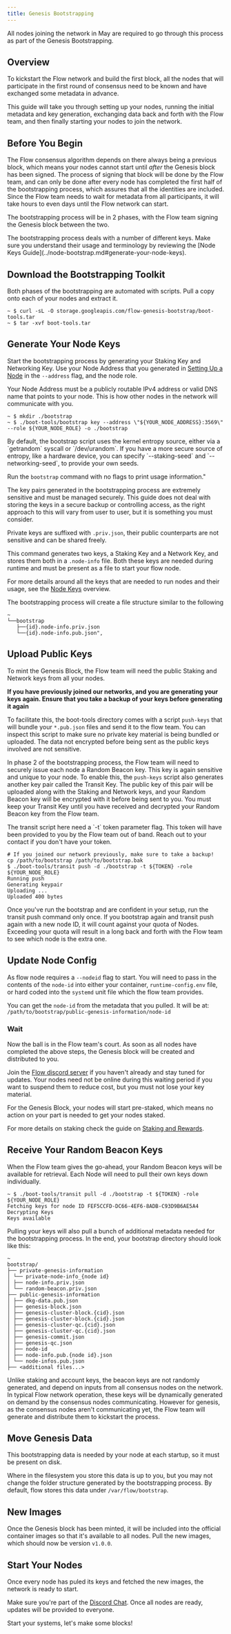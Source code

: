 ```yaml
---
title: Genesis Bootstrapping
---
```



<Admonition type="warning" title="Genesis Only">
  All nodes joining the network in May are required to go through this process as part of the Genesis Bootstrapping.
</Admonition>

## Overview

To kickstart the Flow network and build the first block, all the nodes that will participate in the first round of consensus need to be known and have exchanged some metadata in advance.

This guide will take you through setting up your nodes, running the initial metadata and key generation, exchanging data back and forth with the Flow team, and then finally starting your nodes to join the network.

## Before You Begin

The Flow consensus algorithm depends on there always being a previous block, which means your nodes cannot start until _after_ the Genesis block has been signed. The process of signing that block will be done by the Flow team, and can only be done after every node has completed the first half of the bootstrapping process, which assures that all the identities are included. Since the Flow team needs to wait for metadata from all participants, it will take hours to even days until the Flow network can start.

The bootstrapping process will be in 2 phases, with the Flow team signing the Genesis block between the two.

<Admonition type="info" title="Understanding Keys">
  The bootstrapping process deals with a number of different keys. Make sure you understand their usage and terminology by reviewing the [Node Keys Guide](../node-bootstrap.md#generate-your-node-keys).
</Admonition>

## Download the Bootstrapping Toolkit

Both phases of the bootstrapping are automated with scripts. Pull a copy onto each of your nodes and extract it.

```shell Pull-boot-tools
~ $ curl -sL -O storage.googleapis.com/flow-genesis-bootstrap/boot-tools.tar
~ $ tar -xvf boot-tools.tar
```

## Generate Your Node Keys

Start the bootstrapping process by generating your Staking Key and Networking Key. Use your Node Address that you generated in [Setting Up a Node](../node-setup.md) in the `--address` flag, and the node role.

<Admonition type="warning" title="Node Address">Your Node Address must be a publicly routable IPv4 address or valid DNS name that points to your node. This is how other nodes in the network will communicate with you.</Admonition>

```shell Generate-bootstrap-keys"
~ $ mkdir ./bootstrap
~ $ ./boot-tools/bootstrap key --address \"${YOUR_NODE_ADDRESS}:3569\" --role ${YOUR_NODE_ROLE} -o ./bootstrap
```

<Admonition type="info" title="BYO Entropy">
  By default, the bootstrap script uses the kernel entropy source, either via a `getrandom` syscall or `/dev/urandom`. If you have a more secure source of entropy, like a hardware device, you can specify `--staking-seed` and `--networking-seed`, to provide your own seeds.
  
  Run the `bootstrap` command with no flags to print usage information."
</Admonition>

<Admonition type="danger" title="Protect your keys!">
  The key pairs generated in the bootstrapping process are extremely sensitive and must be managed securely. This guide does not deal with storing the keys in a secure backup or controlling access, as the right approach to this will vary from user to user, but it is something you must consider.
  
  Private keys are suffixed with `.priv.json`, their public counterparts are not sensitive and can be shared freely.
</Admonition>

This command generates two keys, a Staking Key and a Network Key, and stores them both in a `.node-info` file. Both these keys are needed during runtime and must be present as a file to start your flow node.

For more details around all the keys that are needed to run nodes and their usage, see the [Node Keys](../node-bootstrap.md#generate-your-node-keys) overview.

The bootstrapping process will create a file structure similar to the following

```text bootstrap-directory
~
└──bootstrap
   ├──{id}.node-info.priv.json
   └──{id}.node-info.pub.json",
```

## Upload Public Keys

To mint the Genesis Block, the Flow team will need the public Staking and Network keys from all your nodes.

**If you have previously joined our networks, and you are generating your keys again. Ensure that you take a backup of your keys before generating it again**

To facilitate this, the boot-tools directory comes with a script `push-keys` that will bundle your `*.pub.json` files and send it to the flow team. You can inspect this script to make sure no private key material is being bundled or uploaded. The data not encrypted before being sent as the public keys involved are not sensitive.

In phase 2 of the bootstrapping process, the Flow team will need to securely issue each node a Random Beacon key. This key is again sensitive and unique to your node. To enable this, the `push-keys` script also generates another key pair called the Transit Key. The public key of this pair will be uploaded along with the Staking and Network keys, and your Random Beacon key will be encrypted with it before being sent to you. You must keep your Transit Key until you have received and decrypted your Random Beacon key from the Flow team.

<Admonition type="warning" title="Token Needed">
  The transit script here need a `-t` token parameter flag. This token will have been provided to you by the Flow team out of band. Reach out to your contact if you don't have your token.
</Admonition>

```shell Upload-public-keys
# If you joined our network previously, make sure to take a backup!
cp /path/to/bootstrap /path/to/bootstrap.bak
$ ./boot-tools/transit push -d ./bootstrap -t ${TOKEN} -role ${YOUR_NODE_ROLE}
Running push
Generating keypair
Uploading ...
Uploaded 400 bytes

```

<Admonition type="danger" title="One and Done!">
  Once you've run the bootstrap and are confident in your setup, run the transit push command only once. If you bootstrap again and transit push again with a new node ID, it will count against your quota of Nodes. Exceeding your quota will result in a long back and forth with the Flow team to see which node is the extra one.
</Admonition>

## Update Node Config

As flow node requires a `--nodeid` flag to start. You will need to pass in the contents of the `node-id` into either your container, `runtime-config.env` file, or hard coded into the `systemd` unit file which the flow team provides.

You can get the `node-id` from the metadata that you pulled. It will be at: `/path/to/bootstrap/public-genesis-information/node-id`

### Wait

Now the ball is in the Flow team's court. As soon as all nodes have completed the above steps, the Genesis block will be created and distributed to you.

Join the [Flow discord server](https://chat.onflow.org) if you haven't already and stay tuned for updates. Your nodes need not be online during this waiting period if you want to suspend them to reduce cost, but you must not lose your key material.

<Admonition type="info" title="A Note on Staking">
  For the Genesis Block, your nodes will start pre-staked, which means no action on your part is needed to get your nodes staked.
  
  For more details on staking check the guide on [Staking and Rewards](../../../staking/08-staking-rewards.md).
</Admonition>

## Receive Your Random Beacon Keys

When the Flow team gives the go-ahead, your Random Beacon keys will be available for retrieval. Each Node will need to pull their own keys down individually.

```shell Pull-beacon-keys
~ $ ./boot-tools/transit pull -d ./bootstrap -t ${TOKEN} -role ${YOUR_NODE_ROLE}
Fetching keys for node ID FEF5CCFD-DC66-4EF6-8ADB-C93D9B6AE5A4
Decrypting Keys
Keys available
```

Pulling your keys will also pull a bunch of additional metadata needed for the bootstrapping process.
In the end, your bootstrap directory should look like this:

```text bootstrap-directory
~
bootstrap/
├── private-genesis-information
│ └── private-node-info_{node id}
│ ├── node-info.priv.json
│ └── random-beacon.priv.json
├── public-genesis-information
│ ├── dkg-data.pub.json
│ ├── genesis-block.json
│ ├── genesis-cluster-block.{cid}.json
│ ├── genesis-cluster-block.{cid}.json
│ ├── genesis-cluster-qc.{cid}.json
│ ├── genesis-cluster-qc.{cid}.json
│ ├── genesis-commit.json
│ ├── genesis-qc.json
│ ├── node-id
│ ├── node-info.pub.{node id}.json
│ └── node-infos.pub.json
├── <additional files...>
```


<Admonition type="info" title="Why are we generating the beacon keys for you?">
  Unlike staking and account keys, the beacon keys are not randomly generated, and depend on inputs from all consensus nodes on the network. In typical Flow network operation, these keys will be dynamically generated on demand by the consensus nodes communicating. However for genesis, as the consensus nodes aren't communicating yet, the Flow team will generate and distribute them to kickstart the process.
</Admonition>

## Move Genesis Data

This bootstrapping data is needed by your node at each startup, so it must be present on disk.

Where in the filesystem you store this data is up to you, but you may not change the folder structure generated by the bootstrapping process. By default, flow stores this data under `/var/flow/bootstrap`.

## New Images

Once the Genesis block has been minted, it will be included into the official container images so that it's available to all nodes. Pull the new images, which should now be version `v1.0.0`.

## Start Your Nodes

Once every node has puled its keys and fetched the new images, the network is ready to start.

Make sure you're part of the [Discord Chat](https://discord.com/invite/flow). Once all nodes are ready, updates will be provided to everyone.

Start your systems, let's make some blocks!
